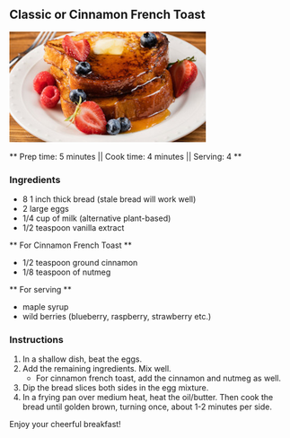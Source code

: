 ## Classic or Cinnamon French Toast

![Picture](../img/french_toast.jpg)

** Prep time: 5 minutes || Cook time: 4 minutes || Serving: 4 **

### Ingredients

- 8 1 inch thick bread (stale bread will work well)
- 2 large eggs
- 1/4 cup of milk (alternative plant-based)
- 1/2 teaspoon vanilla extract

** For Cinnamon French Toast **

- 1/2 teaspoon ground cinnamon
- 1/8 teaspoon of nutmeg

** For serving **

- maple syrup
- wild berries (blueberry, raspberry, strawberry etc.)

### Instructions

1. In a shallow dish, beat the eggs. 
2. Add the remaining ingredients. Mix well. 
	- For cinnamon french toast, add the cinnamon and nutmeg as well. 
3. Dip the bread slices both sides in the egg mixture. 
4. In a frying pan over medium heat, heat the oil/butter. Then cook the bread until golden brown, turning once, about 1-2 minutes per side. 

Enjoy your cheerful breakfast!
